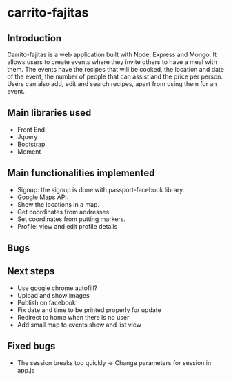 # carrito-fajitas

## Introduction

Carrito-fajitas is a web application built with Node, Express and Mongo. It allows users to create events where they invite others to have a meal with them. The events have the recipes that will be cooked, the location and date of the event, the number of people that can assist and the price per person. Users can also add, edit and search recipes, apart from using them for an event. 

## Main libraries used
* Front End:
 * Jquery
 * Bootstrap
 * Moment

## Main functionalities implemented

* Signup: the signup is done with passport-facebook library.
* Google Maps API: 
 * Show the locations in a map.
 * Get coordinates from addresses.
 * Set coordinates from putting markers.
* Profile: view and edit profile details

## Bugs


## Next steps

* Use google chrome autofill?
* Upload and show images
* Publish on facebook
* Fix date and time to be printed properly for update
* Redirect to home when there is no user
* Add small map to events show and list view 



## Fixed bugs

* The session breaks too quickly -> Change parameters for session in app.js
